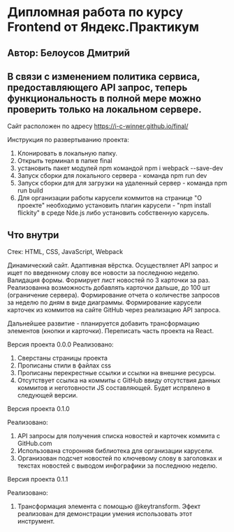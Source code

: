# Дипломная работа по курсу Frontend от Яндекс.Практикум

## Автор: Белоусов Дмитрий

## В связи с изменением политика сервиса, предоставляющего API запрос, теперь функциональность в полной мере можно проверить только на локальном сервере.

Сайт расположен по адресу https://i-c-winner.github.io/final/

Инструкция по развертыванию проекта:

1. Клонировать в локальную папку.
2. Открыть терминал в папке final
3. установить пакет модулей npm командой npm i webpack --save-dev
4. Запуск сборки для локального сервера - команда npm run dev
5. Запуск сборки для для загрузки на удаленный сервер - команда npm run build
6. Для организации работы карусели коммитов на странице "О проекте" необходимо установить плагин карусели - "npm install flickity" в среде Nde.js либо установить собственную карусель.

## Что внутри

Стек: HTML, CSS, JavaScript, Webpack

Динамический сайт. Адаптивная вёрстка. Осуществляет API запрос и ищет по введенному слову все новости за последнюю неделю. Валидация формы. Формирует лист новостей по 3 карточки за раз.
Реализованна возможность добавлять карточки дальше, до 100 шт (ограничение сервера). Формирование отчета о количестве запросов за неделю по дням в виде
диаграммы. Формирование карусели карточек из коммитов на сайте GitHub через реализацию API запроса.

Дальнейшее развитие - планируется добавить трансформацию элементов (кнопки и карточки). Переписать часть проекта на React.

Версия проекта 0.0.0
Реализовано:

1. Сверстаны страницы проекта
2. Прописаны стили в файлах css
3. Прописаны перекрестные ссылки и ссылки на внешние ресурсы.
4. Отсутствует ссылка на коммиты с GitHub ввиду отсутствия данных коммитов и неготовности JS составляющей. Будет испрвлено в следующей версии.

Версия проекта 0.1.0

Реализовано:

1. API запросы для получения списка новостей и карточек коммита с GitHub.com
2. Использована сторонняя библиотека для организации карусели.
3. Организован подсчет новостей по ключевому слову в заголовках и текстах новостей с выводом инфографики за последнюю неделю.

Версия проекта 0.1.1

Реализовано:

1. Трансформация элемента с помощью @keytransform. Эфект реализован для демонстрации умения использовать этот инструмент.
